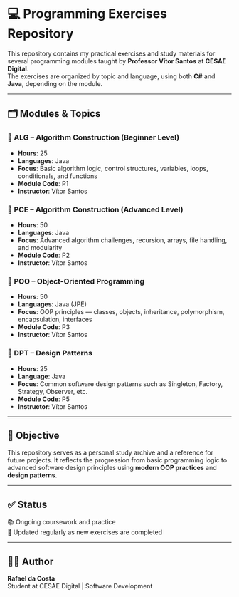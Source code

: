 # 💻 Programming Exercises Repository

This repository contains my practical exercises and study materials for several programming modules taught by **Professor Vítor Santos** at **CESAE Digital**.  
The exercises are organized by topic and language, using both **C#** and **Java**, depending on the module.

---

## 🗂️ Modules & Topics

### 🔹 ALG – Algorithm Construction (Beginner Level)
- **Hours**: 25  
- **Languages**: Java  
- **Focus**: Basic algorithm logic, control structures, variables, loops, conditionals, and functions  
- **Module Code**: P1  
- **Instructor**: Vítor Santos

### 🔹 PCE – Algorithm Construction (Advanced Level)
- **Hours**: 50  
- **Languages**: Java  
- **Focus**: Advanced algorithm challenges, recursion, arrays, file handling, and modularity  
- **Module Code**: P2  
- **Instructor**: Vítor Santos

### 🔹 POO – Object-Oriented Programming
- **Hours**: 50  
- **Languages**: Java (JPE)  
- **Focus**: OOP principles — classes, objects, inheritance, polymorphism, encapsulation, interfaces  
- **Module Code**: P3  
- **Instructor**: Vítor Santos

### 🔹 DPT – Design Patterns
- **Hours**: 25  
- **Language**: Java  
- **Focus**: Common software design patterns such as Singleton, Factory, Strategy, Observer, etc.  
- **Module Code**: P5  
- **Instructor**: Vítor Santos

---

## 🧠 Objective

This repository serves as a personal study archive and a reference for future projects. It reflects the progression from basic programming logic to advanced software design principles using **modern OOP practices** and **design patterns**.

---

## ✅ Status

📚 Ongoing coursework and practice  
🧪 Updated regularly as new exercises are completed

---

## 🧑‍💻 Author

**Rafael da Costa**  
Student at CESAE Digital | Software Development
